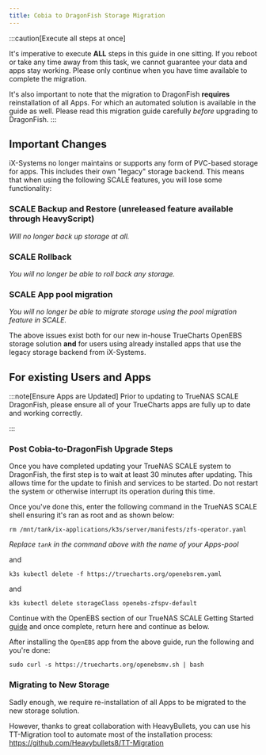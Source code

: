 ```yaml
---
title: Cobia to DragonFish Storage Migration
---
```


:::caution[Execute all steps at once]

It's imperative to execute **ALL** steps in this guide in one sitting. If you reboot or take any time away from this task, we cannot guarantee your data and apps stay working.
Please only continue when you have time available to complete the migration.

It's also important to note that the migration to DragonFish **requires** reinstallation of all Apps. For which an automated solution is available in the guide as well.
Please read this migration guide carefully _before_ upgrading to DragonFish.
:::

## Important Changes

iX-Systems no longer maintains or supports any form of PVC-based storage for apps. This includes their own "legacy" storage backend. This means that when using the following SCALE features, you will lose some functionality:

### SCALE Backup and Restore (unreleased feature available through HeavyScript)

_Will no longer back up storage at all._

### SCALE Rollback

_You will no longer be able to roll back any storage._

### SCALE App pool migration

_You will no longer be able to migrate storage using the pool migration feature in SCALE._

The above issues exist both for our new in-house TrueCharts OpenEBS storage solution **and** for users using already installed apps that use the legacy storage backend from iX-Systems.

## For existing Users and Apps

:::note[Ensure Apps are Updated]
Prior to updating to TrueNAS SCALE DragonFish, please ensure all of your TrueCharts apps are fully up to date and working correctly.

:::

### Post Cobia-to-DragonFish Upgrade Steps

Once you have completed updating your TrueNAS SCALE system to DragonFish, the first step is to wait at least 30 minutes after updating. This allows time for the update to finish and services to be started. Do not restart the system or otherwise interrupt its operation during this time.

Once you've done this, enter the following command in the TrueNAS SCALE shell ensuring it's ran as root and as shown below:

```shell
rm /mnt/tank/ix-applications/k3s/server/manifests/zfs-operator.yaml
```

_Replace `tank` in the command above with the name of your Apps-pool_

and

```shell
k3s kubectl delete -f https://truecharts.org/openebsrem.yaml
```

and

```shell
k3s kubectl delete storageClass openebs-zfspv-default
```

Continue with the OpenEBS section of our TrueNAS SCALE Getting Started [guide](/scale/guides/getting-started#openebs-setup) and once complete, return here and continue as below.

After installing the `OpenEBS` app from the above guide, run the following and you're done:

```shell
sudo curl -s https://truecharts.org/openebsmv.sh | bash
```

### Migrating to New Storage

Sadly enough, we require re-installation of all Apps to be migrated to the new storage solution.

However, thanks to great collaboration with HeavyBullets, you can use his TT-Migration tool to automate most of the installation process:
https://github.com/Heavybullets8/TT-Migration
